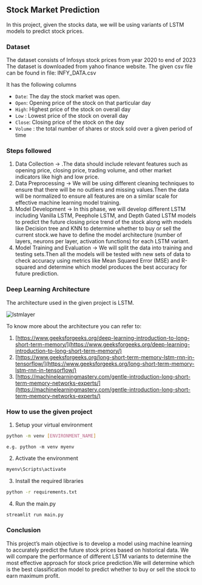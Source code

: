 ## Stock Market Prediction

In this project, given the stocks data, we will be using variants of LSTM models to predict stock prices.

### Dataset

The dataset consists of Infosys stock prices from year 2020 to end of 2023
The dataset is downloaded from yahoo finance website.
The given csv file can be found in file: INFY_DATA.csv

It has the following columns
- `Date`: The day the stock market was open.
- `Open`: Opening price of the stock on that particular day
- `High`: Highest price of the stock on overall day
- `Low` : Lowest price of the stock on overall day
- `Close`: Closing price of the stock on the day
- `Volume` : the total number of shares or stock sold over a given period of time

### Steps followed

1. Data Collection -> .The data should include relevant features such as opening price, closing price, trading volume, and other market indicators like high and low price. 
2. Data Preprocessing -> We will be using different cleaning techniques to ensure that there will be no outliers and missing values.Then the data will be normalized to ensure all features are on a similar scale for effective machine learning model training. 
3. Model Development -> In this phase, we will develop different LSTM  including Vanilla LSTM, Peephole LSTM, and Depth Gated LSTM  models to predict the future closing price trend of the stock along with models like Decision tree and KNN to determine whether to buy or sell the current stock.we have to define the model architecture (number of layers, neurons per layer, activation functions) for each LSTM variant. 
4. Model Training and Evaluation -> We will split the data into training and testing sets.Then all the models will be tested with new sets of data to check accuracy using metrics like Mean Squared Error (MSE) and R-squared and determine which model produces the best accuracy for future prediction.

### Deep Learning Architecture

The architecture used in the given project is LSTM.

![lstmlayer](https://miro.medium.com/max/552/1*L69bb4OirTPvwRvkDLVFng.png)

To know more about the architecture you can refer to:
1. [https://www.geeksforgeeks.org/deep-learning-introduction-to-long-short-term-memory/](https://www.geeksforgeeks.org/deep-learning-introduction-to-long-short-term-memory/) 
2. [https://www.geeksforgeeks.org/long-short-term-memory-lstm-rnn-in-tensorflow/](https://www.geeksforgeeks.org/long-short-term-memory-lstm-rnn-in-tensorflow/)
3. [https://machinelearningmastery.com/gentle-introduction-long-short-term-memory-networks-experts/](https://machinelearningmastery.com/gentle-introduction-long-short-term-memory-networks-experts/)

### How to use the given project
1. Setup your virtual environment 
```bash
python -m venv [ENVIRONMENT_NAME]
```
    e.g. python -m venv myenv

2. Activate the environment
```bash
myenv\Scripts\activate
```
3. Install the required libraries
```bash
python -r requirements.txt
```
4. Run the main.py
```bash
streamlit run main.py
```

### Conclusion
This project’s main objective is to develop a model using machine learning to accurately predict the future stock
prices based on historical data. We will compare the performance of different LSTM variants to determine the most
effective approach for stock price prediction.We will determine which is the best classification model to predict
whether to buy or sell the stock to earn maximum profit.